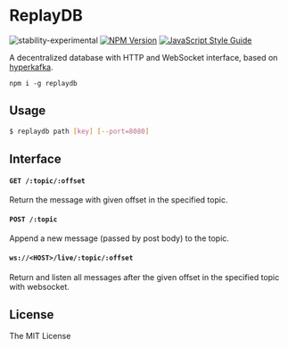 # ReplayDB

![stability-experimental](https://img.shields.io/badge/stability-experimental-orange.svg?style=flat-square)
[![NPM Version](https://img.shields.io/npm/v/replaydb.svg?style=flat-square)](https://www.npmjs.com/package/replaydb)
[![JavaScript Style Guide](https://img.shields.io/badge/code%20style-standard-brightgreen.svg?style=flat-square)](http://standardjs.com/)

A decentralized database with HTTP and WebSocket interface, based on [hyperkafka](https://github.com/poga/hyperkafka).

`npm i -g replaydb`

## Usage

```bash
$ replaydb path [key] [--port=8080]
```

## Interface

#### `GET /:topic/:offset`

Return the message with given offset in the specified topic.

#### `POST /:topic`

Append a new message (passed by post body) to the topic.

#### `ws://<HOST>/live/:topic/:offset`

Return and listen all messages after the given offset in the specified topic with websocket.

## License

The MIT License